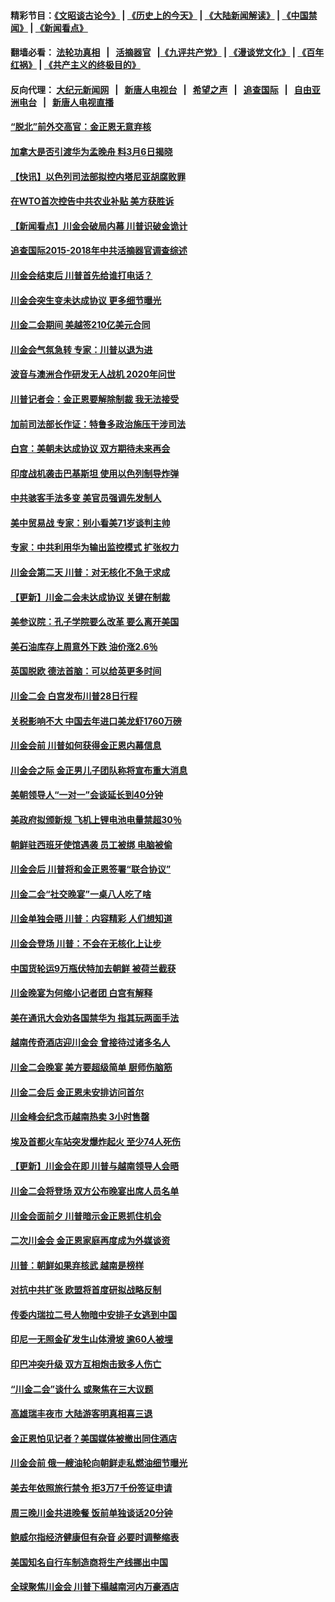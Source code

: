 #### 精彩节目：[《文昭谈古论今》](http://155.138.205.71/wenzhao) | [《历史上的今天》](http://155.138.205.71/today-in-history) | [《大陆新闻解读》](http://155.138.205.71/ntdtv-comedy) | [《中国禁闻》](http://155.138.205.71/ntdtv-news) | [《新闻看点》](http://155.138.205.71/news-insight) 

 #### 翻墙必看： [法轮功真相](http://155.138.205.71:10000/videos/truth.html) &nbsp;&nbsp;|&nbsp;&nbsp; [活摘器官](http://155.138.205.71:10000/videos/res/Organs/) &nbsp;&nbsp;|[《九评共产党》](http://155.138.205.71:10000/videos/jiuping) | [《漫谈党文化》](http://155.138.205.71:10000/videos/mtdwh) | [《百年红祸》](http://155.138.205.71:10000/videos/bnhh) | [《共产主义的终极目的》](http://155.138.205.71:10000/videos/res/zjmd) 

 #### 反向代理： [大纪元新闻网](http://155.138.205.71:10080/) &nbsp;&nbsp;|&nbsp;&nbsp; [新唐人电视台](http://155.138.205.71:8000/) &nbsp;&nbsp;|&nbsp;&nbsp; [希望之声](http://155.138.205.71:8200/) &nbsp;&nbsp;|&nbsp;&nbsp; [追查国际](http://155.138.205.71:10010/) &nbsp;&nbsp;|&nbsp;&nbsp; [自由亚洲电台](http://155.138.205.71:9800/) &nbsp;&nbsp;|&nbsp;&nbsp; [新唐人电视直播](http://155.138.205.71/) 

#### [“脱北”前外交高官：金正恩无意弃核](../pages/nsc418/n11080200.md?t=02282136) 

#### [加拿大是否引渡华为孟晚舟 料3月6日揭晓](../pages/nsc418/n11080262.md?t=02282136) 

#### [【快讯】以色列司法部拟控内塔尼亚胡腐败罪](../pages/nsc418/n11080234.md?t=02282136) 

#### [在WTO首次控告中共农业补贴 美方获胜诉](../pages/nsc418/n11080207.md?t=02282136) 

#### [【新闻看点】川金会破局内幕 川普识破金诡计](../pages/nsc418/n11080199.md?t=02282136) 

#### [追查国际2015-2018年中共活摘器官调查综述](../pages/nsc418/n11080029.md?t=02282136) 

#### [川金会结束后 川普首先给谁打电话？](../pages/nsc418/n11080159.md?t=02282136) 

#### [川金会突生变未达成协议 更多细节曝光](../pages/nsc418/n11079649.md?t=02282136) 

#### [川金二会期间 美越签210亿美元合同](../pages/nsc418/n11079644.md?t=02282136) 

#### [川金会气氛急转 专家：川普以退为进](../pages/nsc418/n11079438.md?t=02282136) 

#### [波音与澳洲合作研发无人战机 2020年问世](../pages/nsc418/n11079443.md?t=02282136) 

#### [川普记者会：金正恩要解除制裁 我无法接受](../pages/nsc418/n11078822.md?t=02282136) 

#### [加前司法部长作证：特鲁多政治施压干涉司法](../pages/nsc418/n11079269.md?t=02282136) 

#### [白宫：美朝未达成协议 双方期待未来再会](../pages/nsc418/n11079222.md?t=02282136) 

#### [印度战机袭击巴基斯坦 使用以色列制导炸弹](../pages/nsc418/n11078965.md?t=02282136) 

#### [中共骇客手法多变 美官员强调先发制人](../pages/nsc418/n11078818.md?t=02282136) 

#### [美中贸易战 专家：别小看美71岁谈判主帅](../pages/nsc418/n11078889.md?t=02282136) 

#### [专家：中共利用华为输出监控模式 扩张权力](../pages/nsc418/n11077547.md?t=02282136) 

#### [川金会第二天 川普：对无核化不急于求成](../pages/nsc418/n11078809.md?t=02282136) 

#### [【更新】川金二会未达成协议 关键在制裁](../pages/nsc418/n11078216.md?t=02282136) 

#### [美参议院：孔子学院要么改革 要么离开美国](../pages/nsc418/n11078319.md?t=02282136) 

#### [美石油库存上周意外下跌 油价涨2.6％](../pages/nsc418/n11077933.md?t=02282136) 

#### [英国脱欧 德法首脑：可以给英更多时间](../pages/nsc418/n11077797.md?t=02282136) 

#### [川金二会 白宫发布川普28日行程](../pages/nsc418/n11077599.md?t=02282136) 

#### [关税影响不大 中国去年进口美龙虾1760万磅](../pages/nsc418/n11077572.md?t=02282136) 

#### [川金会前 川普如何获得金正恩内幕信息](../pages/nsc418/n11077790.md?t=02282136) 

#### [川金会之际 金正男儿子团队称将宣布重大消息](../pages/nsc418/n11077669.md?t=02282136) 

#### [美朝领导人“一对一”会谈延长到40分钟](../pages/nsc418/n11077632.md?t=02282136) 

#### [美政府拟颁新规 飞机上锂电池电量禁超30％](../pages/nsc418/n11077388.md?t=02282136) 

#### [朝鲜驻西班牙使馆遇袭 员工被绑 电脑被偷](../pages/nsc418/n11077550.md?t=02282136) 

#### [川金会后 川普将和金正恩签署“联合协议”](../pages/nsc418/n11077532.md?t=02282136) 

#### [川金二会“社交晚宴”一桌八人吃了啥](../pages/nsc418/n11077493.md?t=02282136) 

#### [川金单独会晤 川普：内容精彩 人们想知道](../pages/nsc418/n11077284.md?t=02282136) 

#### [川金会登场  川普：不会在无核化上让步](../pages/nsc418/n11076663.md?t=02282136) 

#### [中国货轮运9万瓶伏特加去朝鲜 被荷兰截获](../pages/nsc418/n11077090.md?t=02282136) 

#### [川金晚宴为何缩小记者团 白宫有解释](../pages/nsc418/n11077171.md?t=02282136) 

#### [美在通讯大会劝各国禁华为 指其玩两面手法](../pages/nsc418/n11074409.md?t=02282136) 

#### [越南传奇酒店迎川金会 曾接待过诸多名人](../pages/nsc418/n11076720.md?t=02282136) 

#### [川金二会晚宴 美方要超级简单 厨师伤脑筋](../pages/nsc418/n11076986.md?t=02282136) 

#### [川金二会后 金正恩未安排访问首尔](../pages/nsc418/n11074941.md?t=02282136) 

#### [川金峰会纪念币越南热卖 3小时售罄](../pages/nsc418/n11076389.md?t=02282136) 

#### [埃及首都火车站突发爆炸起火 至少74人死伤](../pages/nsc418/n11076079.md?t=02282136) 

#### [【更新】川金会在即 川普与越南领导人会晤](../pages/nsc418/n11074062.md?t=02282136) 

#### [川金二会将登场 双方公布晚宴出席人员名单](../pages/nsc418/n11075977.md?t=02282136) 

#### [川金会面前夕 川普暗示金正恩抓住机会](../pages/nsc418/n11075974.md?t=02282136) 

#### [二次川金会 金正恩家庭再度成为外媒谈资](../pages/nsc418/n11075660.md?t=02282136) 

#### [川普：朝鲜如果弃核武 越南是榜样](../pages/nsc418/n11073640.md?t=02282136) 

#### [对抗中共扩张 欧盟将首度研拟战略反制](../pages/nsc418/n11075452.md?t=02282136) 

#### [传委内瑞拉二号人物暗中安排子女逃到中国](../pages/nsc418/n11075003.md?t=02282136) 

#### [印尼一无照金矿发生山体滑坡 逾60人被埋](../pages/nsc418/n11074949.md?t=02282136) 

#### [印巴冲突升级 双方互相炮击致多人伤亡](../pages/nsc418/n11074937.md?t=02282136) 

#### [“川金二会”谈什么 或聚焦在三大议题](../pages/nsc418/n11074552.md?t=02282136) 

#### [高雄瑞丰夜市 大陆游客明真相喜三退](../pages/nsc418/n11070131.md?t=02282136) 

#### [金正恩怕见记者？美国媒体被撤出同住酒店](../pages/nsc418/n11074037.md?t=02282136) 

#### [川金会前 俄一艘油轮向朝鲜走私燃油细节曝光](../pages/nsc418/n11073153.md?t=02282136) 

#### [美去年依照旅行禁令 拒3万7千份签证申请](../pages/nsc418/n11073410.md?t=02282136) 

#### [周三晚川金共进晚餐 饭前单独谈话20分钟](../pages/nsc418/n11073320.md?t=02282136) 

#### [鲍威尔指经济健康但有杂音 必要时调整缩表](../pages/nsc418/n11072991.md?t=02282136) 

#### [美国知名自行车制造商将生产线挪出中国](../pages/nsc418/n11073208.md?t=02282136) 

#### [全球聚焦川金会 川普下榻越南河内万豪酒店](../pages/nsc418/n11073359.md?t=02282136) 

